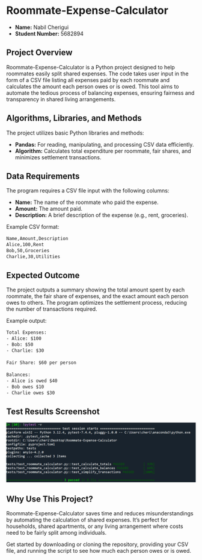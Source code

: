 # Roommate-Expense-Calculator
- **Name:** Nabil Cherigui
- **Student Number:** 5682894

## Project Overview
Roommate-Expense-Calculator is a Python project designed to help roommates easily split shared expenses. The code takes user input in the form of a CSV file listing all expenses paid by each roommate and calculates the amount each person owes or is owed. This tool aims to automate the tedious process of balancing expenses, ensuring fairness and transparency in shared living arrangements.

## Algorithms, Libraries, and Methods
The project utilizes basic Python libraries and methods:
- **Pandas:** For reading, manipulating, and processing CSV data efficiently.
- **Algorithm:** Calculates total expenditure per roommate, fair shares, and minimizes settlement transactions.

## Data Requirements
The program requires a CSV file input with the following columns:
- **Name:** The name of the roommate who paid the expense.
- **Amount:** The amount paid.
- **Description:** A brief description of the expense (e.g., rent, groceries).

Example CSV format:
```csv
Name,Amount,Description
Alice,100,Rent
Bob,50,Groceries
Charlie,30,Utilities
```

## Expected Outcome
The project outputs a summary showing the total amount spent by each roommate, the fair share of expenses, and the exact amount each person owes to others. The program optimizes the settlement process, reducing the number of transactions required.

Example output:
```
Total Expenses:
- Alice: $100
- Bob: $50
- Charlie: $30

Fair Share: $60 per person

Balances:
- Alice is owed $40
- Bob owes $10
- Charlie owes $30
```

## Test Results Screenshot
![Test Results](test_results.png)

## Why Use This Project?
Roommate-Expense-Calculator saves time and reduces misunderstandings by automating the calculation of shared expenses. It’s perfect for households, shared apartments, or any living arrangement where costs need to be fairly split among individuals.

Get started by downloading or cloning the repository, providing your CSV file, and running the script to see how much each person owes or is owed.
